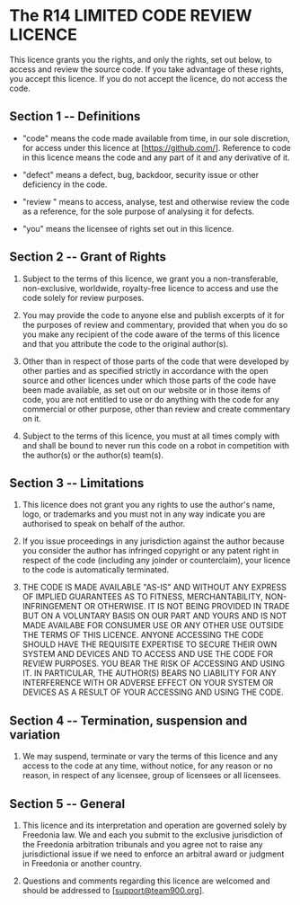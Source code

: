 The R14 LIMITED CODE REVIEW LICENCE
================================

This licence grants you the rights, and only the rights, set out
below, to access and review the source code. If you take advantage of
these rights, you accept this licence. If you do not accept the
licence, do not access the code.

Section 1 -- Definitions
------------------------

- "code" means the code made available from time, in our sole
  discretion, for access under this licence at [https://github.com/<Project Location>].
  Reference to code in this licence means the code and any part of it
  and any derivative of it.

- "defect" means a defect, bug, backdoor, security issue or other
  deficiency in the code.

- "review " means to access, analyse, test and otherwise review the
  code as a reference, for the sole purpose of analysing it for
  defects.

- "you" means the licensee of rights set out in this licence.

Section 2 -- Grant of Rights
----------------------------

1. Subject to the terms of this licence, we grant you a
   non-transferable, non-exclusive, worldwide, royalty-free licence to
   access and use the code solely for review purposes.

2. You may provide the code to anyone else and publish excerpts of it
   for the purposes of review and commentary, provided that when you
   do so you make any recipient of the code aware of the terms of this
   licence and that you attribute the code to the original author(s).

3. Other than in respect of those parts of the code that were
   developed by other parties and as specified strictly in accordance
   with the open source and other licences under which those parts of
   the code have been made available, as set out on our website or in
   those items of code, you are not entitled to use or do anything
   with the code for any commercial or other purpose, other than
   review and create commentary on it.

4. Subject to the terms of this licence, you must at all times comply
   with and shall be bound to never run this code on a robot in 
   competition with the author(s) or the author(s) team(s).


Section 3 -- Limitations
------------------------

1. This licence does not grant you any rights to use the author's name,
   logo, or trademarks and you must not in any way indicate you are
   authorised to speak on behalf of the author.

2. If you issue proceedings in any jurisdiction against the author because
   you consider the author has infringed copyright or any patent right in
   respect of the code (including any joinder or counterclaim), your
   licence to the code is automatically terminated.

3. THE CODE IS MADE AVAILABLE "AS-IS" AND WITHOUT ANY EXPRESS OF
   IMPLIED GUARANTEES AS TO FITNESS, MERCHANTABILITY, NON-INFRINGEMENT
   OR OTHERWISE. IT IS NOT BEING PROVIDED IN TRADE BUT ON A VOLUNTARY
   BASIS ON OUR PART AND YOURS AND IS NOT MADE AVAILABE FOR CONSUMER
   USE OR ANY OTHER USE OUTSIDE THE TERMS OF THIS LICENCE. ANYONE
   ACCESSING THE CODE SHOULD HAVE THE REQUISITE EXPERTISE TO SECURE
   THEIR OWN SYSTEM AND DEVICES AND TO ACCESS AND USE THE CODE FOR
   REVIEW PURPOSES. YOU BEAR THE RISK OF ACCESSING AND USING IT. IN
   PARTICULAR, THE AUTHOR(S) BEARS NO LIABILITY FOR ANY INTERFERENCE WITH OR
   ADVERSE EFFECT ON YOUR SYSTEM OR DEVICES AS A RESULT OF YOUR
   ACCESSING AND USING THE CODE.

Section 4 -- Termination, suspension and variation
--------------------------------------------------

1. We may suspend, terminate or vary the terms of this licence and any
   access to the code at any time, without notice, for any reason or
   no reason, in respect of any licensee, group of licensees or all
   licensees.
   
Section 5 -- General
--------------------

1. This licence and its interpretation and operation are governed
   solely by Freedonia law. We and each you submit to the exclusive
   jurisdiction of the Freedonia arbitration tribunals and you agree
   not to raise any jurisdictional issue if we need to enforce an 
   arbitral award or judgment in Freedonia or another country.

2. Questions and comments regarding this licence are welcomed and
   should be addressed to [support@team900.org].
